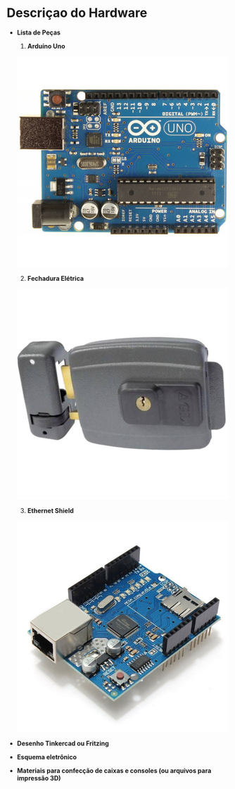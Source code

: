 # Descriçao do Hardware

- **Lista de Peças**
    1. **Arduíno Uno** 

    ![](Untitled-3c3219ea-3f8f-4b50-99f8-7c34294aeea8.png)

    2. **Fechadura Elétrica**

    ![](Untitled-ba67cfbc-0956-4568-a3b2-3b712149eabe.png)

    3. **Ethernet Shield**

    ![](Untitled-c49c21fc-f66e-4de9-9227-45632a8ff30f.png)

- **Desenho Tinkercad ou Fritzing**
- **Esquema eletrônico**
- **Materiais para confecção de caixas e consoles (ou arquivos para impressão 3D)**
